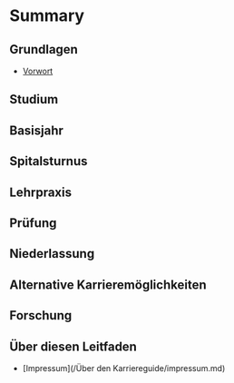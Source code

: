 # Summary

## Grundlagen
* [Vorwort](README.md)

## Studium

## Basisjahr

## Spitalsturnus

## Lehrpraxis

## Prüfung

## Niederlassung

## Alternative Karrieremöglichkeiten

## Forschung

## Über diesen Leitfaden
* [Impressum](/Über den Karriereguide/impressum.md)


